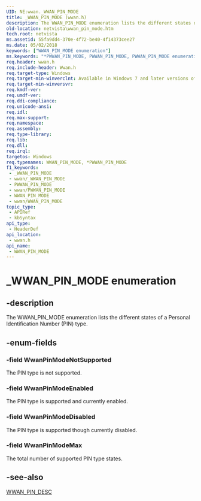 ```yaml
---
UID: NE:wwan._WWAN_PIN_MODE
title: _WWAN_PIN_MODE (wwan.h)
description: The WWAN_PIN_MODE enumeration lists the different states of a Personal Identification Number (PIN) type.
old-location: netvista\wwan_pin_mode.htm
tech.root: netvista
ms.assetid: 55fa9dd4-370e-4f72-be40-4f14373cee27
ms.date: 05/02/2018
keywords: ["WWAN_PIN_MODE enumeration"]
ms.keywords: "*PWWAN_PIN_MODE, PWWAN_PIN_MODE, PWWAN_PIN_MODE enumeration pointer [Network Drivers Starting with Windows Vista], WWAN_PIN_MODE, WWAN_PIN_MODE enumeration [Network Drivers Starting with Windows Vista], WwanPinModeDisabled, WwanPinModeEnabled, WwanPinModeMax, WwanPinModeNotSupported, WwanRef_43194a1d-461a-4793-bb0b-40354466610c.xml, _WWAN_PIN_MODE, netvista.wwan_pin_mode, wwan/PWWAN_PIN_MODE, wwan/WWAN_PIN_MODE, wwan/WwanPinModeDisabled, wwan/WwanPinModeEnabled, wwan/WwanPinModeMax, wwan/WwanPinModeNotSupported"
req.header: wwan.h
req.include-header: Wwan.h
req.target-type: Windows
req.target-min-winverclnt: Available in Windows 7 and later versions of Windows.
req.target-min-winversvr: 
req.kmdf-ver: 
req.umdf-ver: 
req.ddi-compliance: 
req.unicode-ansi: 
req.idl: 
req.max-support: 
req.namespace: 
req.assembly: 
req.type-library: 
req.lib: 
req.dll: 
req.irql: 
targetos: Windows
req.typenames: WWAN_PIN_MODE, *PWWAN_PIN_MODE
f1_keywords:
 - _WWAN_PIN_MODE
 - wwan/_WWAN_PIN_MODE
 - PWWAN_PIN_MODE
 - wwan/PWWAN_PIN_MODE
 - WWAN_PIN_MODE
 - wwan/WWAN_PIN_MODE
topic_type:
 - APIRef
 - kbSyntax
api_type:
 - HeaderDef
api_location:
 - wwan.h
api_name:
 - WWAN_PIN_MODE
---
```


# _WWAN_PIN_MODE enumeration


## -description

The WWAN_PIN_MODE enumeration lists the different states of a Personal Identification Number (PIN)
  type.

## -enum-fields

### -field WwanPinModeNotSupported

The PIN type is not supported.

### -field WwanPinModeEnabled

The PIN type is supported and currently enabled.

### -field WwanPinModeDisabled

The PIN type is supported though currently disabled.

### -field WwanPinModeMax

The total number of supported PIN type states.

## -see-also

<a href="https://docs.microsoft.com/windows-hardware/drivers/ddi/wwan/ns-wwan-_wwan_pin_desc">WWAN_PIN_DESC</a>

